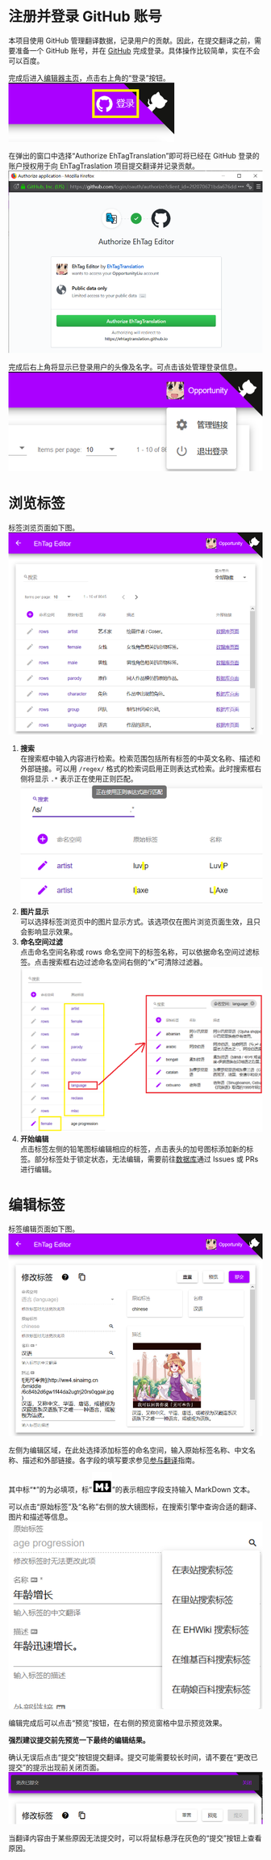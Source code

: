 注册并登录 GitHub 账号
=====
本项目使用 GitHub 管理翻译数据，记录用户的贡献。因此，在提交翻译之前，需要准备一个 GitHub 账号，并在 [GitHub](/login) 完成登录。具体操作比较简单，实在不会可以百度。

完成后进入[编辑器主页](//EhTagTranslation.GitHub.io/Editor)，点击右上角的“登录”按钮。  
![](img/logon.png)

在弹出的窗口中选择“Authorize EhTagTranslation”即可将已经在 GitHub 登录的账户授权用于向 EhTagTraslation 项目提交翻译并记录贡献。  
![](img/auth.png)

完成后右上角将显示已登录用户的头像及名字。可点击该处管理登录信息。  
![](img/logon-finished.png)

浏览标签
=====
标签浏览页面如下图。  
![](img/list.png)
1. **搜索**  
   在搜索框中输入内容进行检索。检索范围包括所有标签的中英文名称、描述和外部链接。可以用 `/regex/` 格式的检索词启用正则表达式检索。此时搜索框右侧将显示 `.*` 表示正在使用正则匹配。  
   ![](img/search-regex.png)
1. **图片显示**  
   可以选择标签浏览页中的图片显示方式。该选项仅在图片浏览页面生效，且只会影响显示效果。
1. **命名空间过滤**  
   点击命名空间名称或 rows 命名空间下的标签名称，可以依据命名空间过滤标签。点击搜索框右边过滤命名空间右侧的“x”可清除过滤器。  
   ![](img/ns-filter.png)
1. **开始编辑**  
   点击标签左侧的铅笔图标编辑相应的标签，点击表头的加号图标添加新的标签。部分标签处于锁定状态，无法编辑，需要前往[数据库](../../Database)通过 Issues 或 PRs 进行编辑。


编辑标签
=====
标签编辑页面如下图。  
![](img/edit.png)

左侧为编辑区域，在此处选择添加标签的命名空间，输入原始标签名称、中文名称、描述和外部链接。各字段的填写要求参见[参与翻译](../../Database/wiki/参与翻译)指南。

其中标“*”的为必填项，标“![MD](img/logo-markdown.svg)”的表示相应字段支持输入 MarkDown 文本。

可以点击“原始标签”及“名称”右侧的放大镜图标，在搜索引擎中查询合适的翻译、图片和描述等信息。  
![](img/edit-search.png)

编辑完成后可以点击“预览”按钮，在右侧的预览窗格中显示预览效果。

**强烈建议提交前先预览一下最终的编辑结果。**

确认无误后点击“提交”按钮提交翻译。提交可能需要较长时间，请不要在“更改已提交”的提示出现前关闭页面。  
![](img/commit-edit.png)

当翻译内容由于某些原因无法提交时，可以将鼠标悬浮在灰色的“提交”按钮上查看原因。